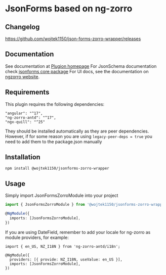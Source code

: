 # JsonForms based on ng-zorro

## Changelog

https://github.com/wojtek1150/json-forms-zorro-wrapper/releases

## Documentation

See documentation at [Plugion homepage](https://wojtek1150.github.io/json-forms-zorro-wrapper/docs)
For JsonSchema documentation check [jsonforms core package](https://jsonforms.io)
For UI docs, see the documentation on [ngzorro website](https://ng.ant.design/docs/introduce/en).

## Requirements

This plugin requires the following dependencies:

```
"angular": "^17",
"ng-zorro-antd": "^17",
"ngx-quill": "^25"
```

They should be installed automatically as they are peer dependencies. However, if for some reason you are using `legacy-peer-deps = true` you need to add them to the package.json manually

## Installation

```
npm install @wojtek1150/jsonforms-zorro-wrapper
```

## Usage

Simply import JsonFormsZorroModule into your project

```typescript
import { JsonFormsZorroModule } from '@wojtek1150/jsonforms-zorro-wrapper';

@NgModule({
  imports: [JsonFormsZorroModule],
})
```

If you are using DateField, remember to add your locale for ng-zorro as module providers, for example:

```
import { en_US, NZ_I18N } from 'ng-zorro-antd/i18n';

@NgModule({
  providers: [{ provide: NZ_I18N, useValue: en_US }],
  imports: [JsonFormsZorroModule],
})
```
